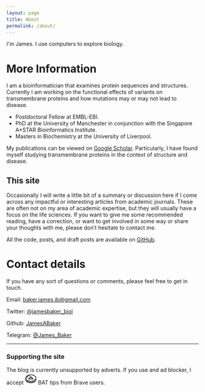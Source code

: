 ```yaml
---
layout: page
title: About
permalink: /about/
---
```


I'm James. I use computers to explore biology.

# More Information

I am a bioinformatician that examines protein sequences and structures. Currently I am working on the functional effects of variants on transmembrane proteins and how mutations may or may not lead to disease.
 - Postdoctoral Fellow at EMBL-EBI.
 - PhD at the University of Manchester in conjunction with the Singapore A*STAR Bioinformatics Institute.
 - Masters in Biochemistry at the University of Liverpool.

My publications can be viewed on [Google Scholar](https://scholar.google.co.uk/citations?user=hbR8DVYAAAAJ&hl=en).
Particularly, I have found myself studying transmembrane proteins in the context of structure and disease.

## This site

Occasionally I will write a little bit of a summary or discussion here if I come across any impactful or interesting articles from academic journals.
These are often not on my area of academic expertise, but they will usually have a focus on the life sciences.
If you want to give me some recommended reading, have a correction, or want to get involved in some way or share your thoughts with me, please don’t hesitate to contact me.

All the code, posts, and draft posts are available on ​[GitHub](https://github.com/JamesABaker/jamesabaker.github.io).

# Contact details

If you have any sort of questions or comments, please feel free to get in touch.

Email: [baker.james.jb@gmail.com](mailto:baker.james.jb@gmail.com)

Twitter: [@jamesbaker_biol](https://twitter.com/jamesbaker_biol)

Github: [JamesABaker](https://github.com/JamesABaker)

Telegram: [@James_Baker](https://telegram.me/James_Baker)


---


### Supporting the site

The blog is currently unsupported by adverts.
If you use and ad blocker, I accept <img src="/images/batcoin.svg" alt="drawing" width="30"/> BAT tips from Brave users.
